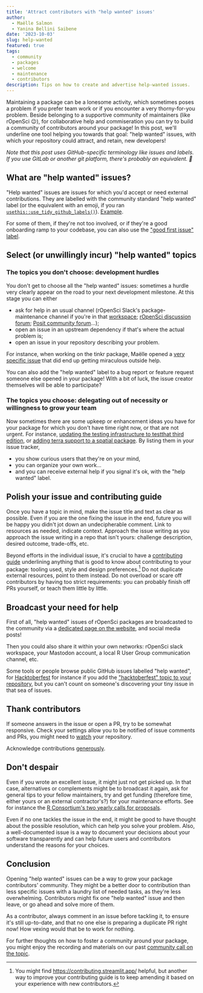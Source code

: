 ```yaml
---
title: 'Attract contributors with "help wanted" issues'
author:
  - Maëlle Salmon
  - Yanina Bellini Saibene
date: '2023-10-03'
slug: help-wanted
featured: true 
tags:
  - community
  - packages
  - welcome
  - maintenance
  - contributors
description: Tips on how to create and advertise help-wanted issues.
---
```


Maintaining a package can be a lonesome activity, which sometimes poses a problem if you prefer team work or if you encounter a very thorny-for-you problem.
Beside belonging to a supportive community of maintainers (like rOpenSci :wink:), for collaborative help and commiseration you can try to build a community of contributors around your package!
In this post, we'll underline one tool helping you towards that goal: "help wanted" issues, with which your repository could attract, and retain, new developers!

_Note that this post uses GitHub-specific terminology like issues and labels. If you use GitLab or another git platform, there's probably an equivalent. :slightly_smiling_face:_

## What are "help wanted" issues?

"Help wanted" issues are issues for which you'd accept or need external contributions.
They are labelled with the community standard "help wanted" label (or the equivalent with an emoji, if you ran [`usethis::use_tidy_github_labels()`](https://usethis.r-lib.org/reference/use_github_labels.html)).
[Example](https://github.com/ropensci/osmextract/issues/286).

For some of them, if they're not too involved, or if they're a good onboarding ramp to your codebase, you can also use the ["good first issue" label](https://docs.github.com/en/communities/setting-up-your-project-for-healthy-contributions/encouraging-helpful-contributions-to-your-project-with-labels).

## Select (or unwillingly incur) "help wanted" topics

### The topics you don't choose: development hurdles

You don't get to choose all the "help wanted" issues: sometimes a hurdle very clearly appear on the road to your next development milestone.
At this stage you can either
- ask for help in an usual channel (rOpenSci Slack's package-maintenance channel if you're in that [workspace](https://contributing.ropensci.org/resources.html#channels); [rOpenSci discussion forum](/blog/2022/01/11/ropensci-forum/); [Posit community forum](https://community.rstudio.com/)...);
- open an issue in an upstream dependency if that's where the actual problem is;
- open an issue in your repository describing your problem.

For instance, when working on the tinkr package, Maëlle opened a [very specific issue](https://github.com/ropensci/tinkr/issues/9) that did end up getting miraculous outside help.

You can also add the "help wanted" label to a bug report or feature request someone else opened in your package!
With a bit of luck, the issue creator themselves will be able to participate?

### The topics you choose: delegating out of necessity or willingness to grow your team

Now sometimes there are some upkeep or enhancement ideas you have for your package for which you don't have time right now, or that are not urgent.
For instance, [updating the testing infrastructure to testthat third edition](https://github.com/ropensci/geojsonio/issues/183), or [adding terra support to a spatial package](https://github.com/ropensci/landscapetools/issues/33).
By listing them in your issue tracker, 

- you show curious users that they're on your mind, 
- you can organize your own work... 
- and you can receive external help if you signal it's ok, with the "help wanted" label.

## Polish your issue and contributing guide

Once you have a topic in mind, make the issue title and text as clear as possible.
Even if you are the one fixing the issue in the end, future you will be happy you didn't jot down an undecipherable comment.
Link to resources as needed, indicate context.
Approach the issue writing as you approach the issue writing in a repo that isn't yours: challenge description, desired outcome, trade-offs, etc.

Beyond efforts in the individual issue, it's crucial to have a [contributing guide](https://devguide.ropensci.org/collaboration.html#contributing-guide) underlining anything that is good to know about contributing to your package: tooling used, style and design preferences.[^ctb]
Do not duplicate external resources, point to them instead.
Do not overload or scare off contributors by having too strict requirements: you can probably finish off PRs yourself, or teach them little by little. 

[^ctb]: You might find https://contributing.streamlit.app/ helpful, but another way to improve your contributing guide is to keep amending it based on your experience with new contributors.

## Broadcast your need for help

First of all, "help wanted" issues of rOpenSci packages are broadcasted to the community via a [dedicated page on the website](/help-wanted), and social media posts!

Then you could also share it within your own networks: rOpenSci slack workspace, your Mastodon account, a local R User Group communication channel, etc.

Some tools or people browse public GitHub issues labelled "help wanted", for [Hacktoberfest](https://hacktoberfest.com/) for instance if you add the ["hacktoberfest" topic to your repository](https://hacktoberfest.com/participation/), but you can't count on someone's discovering your tiny issue in that sea of issues.

## Thank contributors

If someone answers in the issue or open a PR, try to be somewhat responsive.
Check your settings allow you to be notified of issue comments and PRs, you might need to [watch](https://docs.github.com/en/account-and-profile/managing-subscriptions-and-notifications-on-github/managing-subscriptions-for-activity-on-github/viewing-your-subscriptions) your repository.

Acknowledge contributions [generously](https://devguide.ropensci.org/collaboration.html?q=generous#attributions).

## Don't despair

Even if you wrote an excellent issue, it might just not get picked up.
In that case, alternatives or complements might be to broadcast it again, ask for general tips to your fellow maintainers, try and get funding (therefore time, either yours or an external contractor's?) for your maintenance efforts.
See for instance the [R Consortium's two yearly calls for proposals](https://www.r-consortium.org/all-projects/call-for-proposals#Rstats).

Even if no one tackles the issue in the end, it might be good to have thought about the possible resolution, which can help you solve your problem. 
Also, a well-documented issue is a way to document your decisions about your software transparently and can help future users and contributors understand the reasons for your choices.

## Conclusion

Opening "help wanted" issues can be a way to grow your package contributors' community.
They might be a better door to contribution than less specific issues with a laundry list of needed tasks, as they're less overwhelming.
Contributors might fix one "help wanted" issue and then leave, or go ahead and solve more of them.

As a contributor, always comment in an issue before tackling it, to ensure it's still up-to-date, and that no one else is preparing a duplicate PR right now!
How vexing would that be to work for nothing.

For further thoughts on how to foster a community around your package, you might enjoy the recording and materials on our past [community call on the topic](/commcalls/apr2021-pkg-community/).